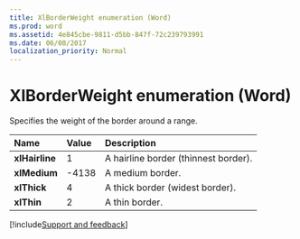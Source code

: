```yaml
---
title: XlBorderWeight enumeration (Word)
ms.prod: word
ms.assetid: 4e845cbe-9811-d5bb-847f-72c239793991
ms.date: 06/08/2017
localization_priority: Normal
---
```



# XlBorderWeight enumeration (Word)

Specifies the weight of the border around a range.



|Name|Value|Description|
|:-----|:-----|:-----|
| **xlHairline**|1|A hairline border (thinnest border).|
| **xlMedium**|-4138|A medium border.|
| **xlThick**|4|A thick border (widest border).|
| **xlThin**|2|A thin border.|

[!include[Support and feedback](~/includes/feedback-boilerplate.md)]